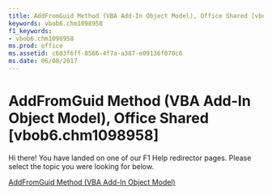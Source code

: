 ```yaml
---
title: AddFromGuid Method (VBA Add-In Object Model), Office Shared [vbob6.chm1098958]
keywords: vbob6.chm1098958
f1_keywords:
- vbob6.chm1098958
ms.prod: office
ms.assetid: c603f6ff-8566-4f7a-a387-e09136f070c6
ms.date: 06/08/2017
---
```



# AddFromGuid Method (VBA Add-In Object Model), Office Shared [vbob6.chm1098958]

Hi there! You have landed on one of our F1 Help redirector pages. Please select the topic you were looking for below.

[AddFromGuid Method (VBA Add-In Object Model)](http://msdn.microsoft.com/library/d36637d5-6fc6-dbf3-5a2f-7de3c59e8c8c%28Office.15%29.aspx)

